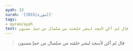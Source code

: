 ```yaml
---
ayah: 33
surah: '[[015|سورة]]'
tags:
- quran/ayah
text: قال لم أكن لأسجد لبشر خلقته من صلصال من حمإ مسنون
---
```

> قال لم أكن لأسجد لبشر خلقته من صلصال من حمإ مسنون
